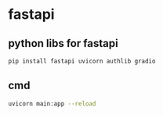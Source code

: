 # fastapi

## python libs for fastapi

```bash
pip install fastapi uvicorn authlib gradio

```

## cmd

```bash
uvicorn main:app --reload
```
